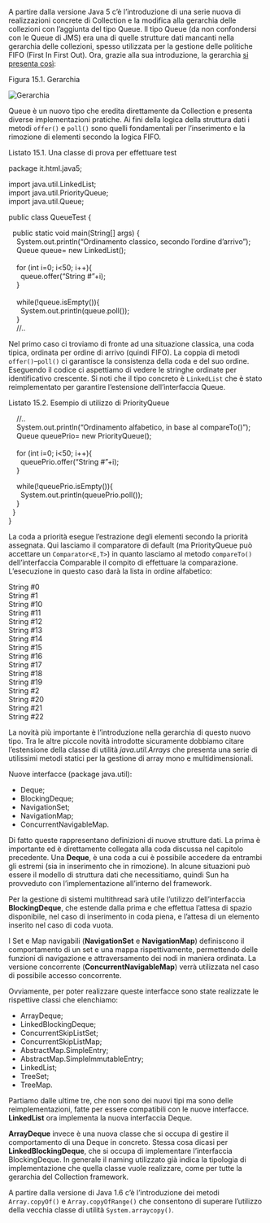 A partire dalla versione Java 5 c’è l’introduzione di una serie nuova di realizzazioni concrete di Collection e la modifica alla gerarchia delle collezioni con l’aggiunta del tipo Queue. Il tipo Queue (da non confondersi con le Queue di JMS) era una di quelle strutture dati mancanti nella gerarchia delle collezioni, spesso utilizzata per la gestione delle politiche FIFO (First In First Out). Ora, grazie alla sua introduzione, la gerarchia [si presenta così](http://java.html.it/articoli/leggi/2643/java-collections-framework/ "Articolo sulle Java Collections"):

Figura 15.1. Gerarchia

![Gerarchia](http://www.html.it/guide/img/guida_java_6/Collection_Frameworks.jpg)

Queue è un nuovo tipo che eredita direttamente da Collection e presenta diverse implementazioni pratiche. Ai fini della logica della struttura dati i metodi `offer()` e `poll()` sono quelli fondamentali per l’inserimento e la rimozione di elementi secondo la logica FIFO.

Listato 15.1. Una classe di prova per effettuare test

package it.html.java5;  
  
import java.util.LinkedList;  
import java.util.PriorityQueue;  
import java.util.Queue;  
  
public class QueueTest {  
  
  public static void main(String\[\] args) {  
    System.out.println(“Ordinamento classico, secondo l’ordine d’arrivo”);  
    Queue<String> queue= new LinkedList<String>();  
      
    for (int i=0; i<50; i++){  
      queue.offer(“String #”+i);  
    }  
      
    while(!queue.isEmpty()){  
      System.out.println(queue.poll());  
    }  
    //..

Nel primo caso ci troviamo di fronte ad una situazione classica, una coda tipica, ordinata per ordine di arrivo (quindi FIFO). La coppia di metodi `offer()`–`poll()` ci garantisce la consistenza della coda e del suo ordine. Eseguendo il codice ci aspettiamo di vedere le stringhe ordinate per identificativo crescente. Si noti che il tipo concreto è `LinkedList` che è stato reimplementato per garantire l’estensione dell’interfaccia Queue.

Listato 15.2. Esempio di utilizzo di PriorityQueue

    //..  
    System.out.println(“Ordinamento alfabetico, in base al compareTo()”);  
    Queue<String> queuePrio= new PriorityQueue<String>();  
      
    for (int i=0; i<50; i++){  
      queuePrio.offer(“String #”+i);  
    }  
  
    while(!queuePrio.isEmpty()){  
      System.out.println(queuePrio.poll());  
    }  
  }  
}

La coda a priorità esegue l’estrazione degli elementi secondo la priorità assegnata. Qui lasciamo il comparatore di default (ma PriorityQueue può accettare un `Comparator<E,T>`) in quanto lasciamo al metodo `compareTo()` dell’interfaccia Comparable il compito di effettuare la comparazione. L’esecuzione in questo caso darà la lista in ordine alfabetico:

String #0  
String #1  
String #10  
String #11  
String #12  
String #13  
String #14  
String #15  
String #16  
String #17  
String #18  
String #19  
String #2  
String #20  
String #21  
String #22

La novità più importante è l’introduzione nella gerarchia di questo nuovo tipo. Tra le altre piccole novità introdotte sicuramente dobbiamo citare l’estensione della classe di utilità _java.util.Arrays_ che presenta una serie di utilissimi metodi statici per la gestione di array mono e multidimensionali.

Nuove interfacce (package java.util):

*   Deque;
*   BlockingDeque;
*   NavigationSet;
*   NavigationMap;
*   ConcurrentNavigableMap.

Di fatto queste rappresentano definizioni di nuove strutture dati. La prima è importante ed è direttamente collegata alla coda discussa nel capitolo precedente. Una **Deque**, è una coda a cui è possibile accedere da entrambi gli estremi (sia in inserimento che in rimozione). In alcune situazioni può essere il modello di struttura dati che necessitiamo, quindi Sun ha provveduto con l’implementazione all’interno del framework.

Per la gestione di sistemi multithread sarà utile l’utilizzo dell’interfaccia **BlockingDeque**, che estende dalla prima e che effettua l’attesa di spazio disponibile, nel caso di inserimento in coda piena, e l’attesa di un elemento inserito nel caso di coda vuota.

I Set e Map navigabili (**NavigationSet** e **NavigationMap**) definiscono il comportamento di un set e una mappa rispettivamente, permettendo delle funzioni di navigazione e attraversamento dei nodi in maniera ordinata. La versione concorrente (**ConcurrentNavigableMap**) verrà utilizzata nel caso di possibile accesso concorrente.

Ovviamente, per poter realizzare queste interfacce sono state realizzate le rispettive classi che elenchiamo:

*   ArrayDeque;
*   LinkedBlockingDeque;
*   ConcurrentSkipListSet;
*   ConcurrentSkipListMap;
*   AbstractMap.SimpleEntry;
*   AbstractMap.SimpleImmutableEntry;
*   LinkedList;
*   TreeSet;
*   TreeMap.

Partiamo dalle ultime tre, che non sono dei nuovi tipi ma sono delle reimplementazioni, fatte per essere compatibili con le nuove interfacce. **LinkedList** ora implementa la nuova interfaccia Deque.

**ArrayDeque** invece è una nuova classe che si occupa di gestire il comportamento di una Deque in concreto. Stessa cosa dicasi per **LinkedBlockingDeque**, che si occupa di implementare l’interfaccia BlockingDeque. In generale il naming utilizzato già indica la tipologia di implementazione che quella classe vuole realizzare, come per tutte la gerarchia del Collection framework.

A partire dalla versione di Java 1.6 c’è l’introduzione dei metodi `Array.copyOf()` e `Array.copyOfRange()` che consentono di superare l’utilizzo della vecchia classe di utilità `System.arraycopy()`.